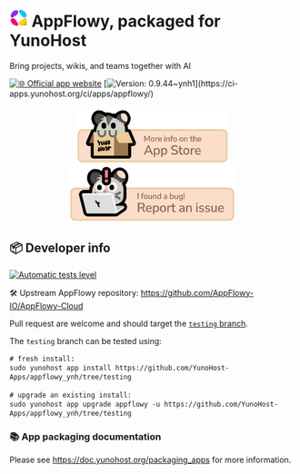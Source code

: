 <!--
N.B.: This README was automatically generated by <https://github.com/YunoHost/apps_tools/blob/main/readme_generator>
It shall NOT be edited by hand.
-->

<h1>
  <img src="https://raw.githubusercontent.com/YunoHost/apps/main/logos/appflowy.png" width="32px" alt="Logo of AppFlowy">
  AppFlowy, packaged for YunoHost
</h1>

Bring projects, wikis, and teams together with AI

[![🌐 Official app website](https://img.shields.io/badge/Official_app_website-darkgreen?style=for-the-badge)](https://appflowy.io/)
[![Version: 0.9.44~ynh1](https://img.shields.io/badge/Version-0.9.44~ynh1-rgba(0,150,0,1)?style=for-the-badge)](https://ci-apps.yunohost.org/ci/apps/appflowy/)

<div align="center">
<a href="https://apps.yunohost.org/app/appflowy"><img height="100px" src="https://github.com/YunoHost/yunohost-artwork/raw/refs/heads/main/badges/neopossum-badges/badge_more_info_on_the_appstore.svg"/></a>
<a href="https://github.com/YunoHost-Apps/appflowy_ynh/issues"><img height="100px" src="https://github.com/YunoHost/yunohost-artwork/raw/refs/heads/main/badges/neopossum-badges/badge_report_an_issue.svg"/></a>
</div>

## 📦 Developer info

[![Automatic tests level](https://apps.yunohost.org/badge/cilevel/appflowy)](https://ci-apps.yunohost.org/ci/apps/appflowy/)

🛠️ Upstream AppFlowy repository: <https://github.com/AppFlowy-IO/AppFlowy-Cloud>

Pull request are welcome and should target the [`testing` branch](https://github.com/YunoHost-Apps/appflowy_ynh/tree/testing).

The `testing` branch can be tested using:
```
# fresh install:
sudo yunohost app install https://github.com/YunoHost-Apps/appflowy_ynh/tree/testing

# upgrade an existing install:
sudo yunohost app upgrade appflowy -u https://github.com/YunoHost-Apps/appflowy_ynh/tree/testing
```

### 📚 App packaging documentation

Please see <https://doc.yunohost.org/packaging_apps> for more information.